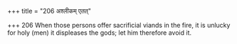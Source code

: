 +++
title = "206 अश्लीकम् एतत्"

+++
206	When those persons offer sacrificial viands in the fire, it is unlucky for holy (men) it displeases the gods; let him therefore avoid it.